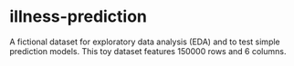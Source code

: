 # illness-prediction
A fictional dataset for exploratory data analysis (EDA) and to test simple prediction models.  This toy dataset features 150000 rows and 6 columns.
